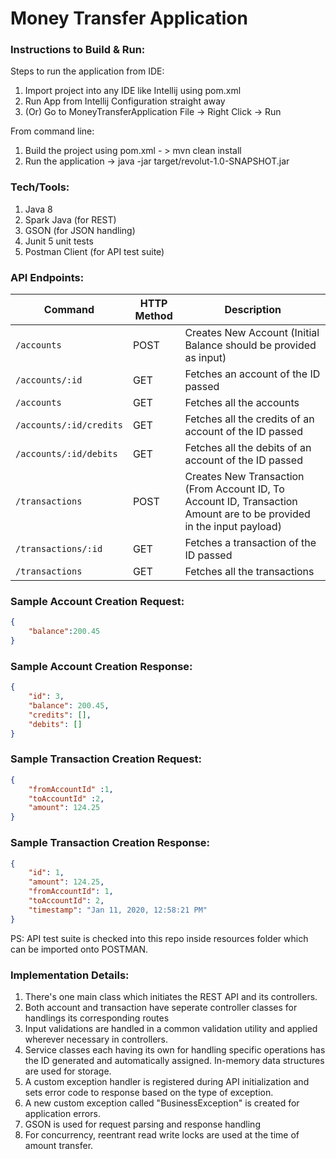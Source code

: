 # Money Transfer Application

### Instructions to Build & Run:

Steps to run the application from IDE:

1. Import project into any IDE like Intellij using pom.xml
2. Run App from Intellij Configuration straight away
3. (Or) Go to MoneyTransferApplication File -> Right Click -> Run

From command line:

1. Build the project using pom.xml - > mvn clean install
2. Run the application -> java -jar target/revolut-1.0-SNAPSHOT.jar

### Tech/Tools:

1. Java 8
2. Spark Java  (for REST)
3. GSON (for JSON handling)
4. Junit 5 unit tests
5. Postman Client (for API test suite)

### API Endpoints:

| Command | HTTP Method | Description
| --- | --- | --- 
| `/accounts` | POST | Creates New Account (Initial Balance should be provided as input)
| `/accounts/:id` | GET | Fetches an account of the ID passed
| `/accounts` | GET | Fetches all the accounts
| `/accounts/:id/credits` | GET | Fetches all the credits of an account of the ID passed
| `/accounts/:id/debits` | GET | Fetches all the debits of an account of the ID passed
| `/transactions` | POST | Creates New Transaction (From Account ID, To Account ID, Transaction Amount are to be provided in the input payload)
| `/transactions/:id` | GET | Fetches a transaction of the ID passed
| `/transactions` | GET | Fetches all the transactions

### Sample Account Creation Request: 

```json
{
	"balance":200.45
}
```
### Sample Account Creation Response:
```json
{
    "id": 3,
    "balance": 200.45,
    "credits": [],
    "debits": []
}
```
### Sample Transaction Creation Request: 

```json
{
	"fromAccountId" :1,
	"toAccountId" :2,
	"amount": 124.25
}
```
### Sample Transaction Creation Response:
```json
{
    "id": 1,
    "amount": 124.25,
    "fromAccountId": 1,
    "toAccountId": 2,
    "timestamp": "Jan 11, 2020, 12:58:21 PM"
}
```

PS: API test suite is checked into this repo inside resources folder which can be imported onto POSTMAN.

### Implementation Details:

1. There's one main class which initiates the REST API and its controllers.
2. Both account and transaction have seperate controller classes for handlings its corresponding routes
3. Input validations are handled in a common validation utility and applied wherever necessary in controllers.
4. Service classes each having its own for handling specific operations has the ID generated and automatically assigned. In-memory data structures are used for storage.
5. A custom exception handler is registered during API initialization and sets error code to response based on the type of exception.
6. A new custom exception called "BusinessException" is created for application errors.
7. GSON is used for request parsing and response handling
8. For concurrency, reentrant read write locks are used at the time of amount transfer.
